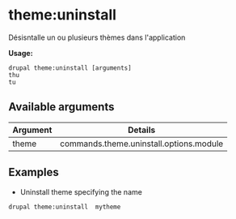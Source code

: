 # theme:uninstall
Désisntalle un ou plusieurs thèmes dans l'application

**Usage:**
```
drupal theme:uninstall [arguments]
thu
tu
```

## Available arguments
Argument | Details
---------|-------------
theme | commands.theme.uninstall.options.module

## Examples
* Uninstall theme specifying the name
```
drupal theme:uninstall  mytheme
```
